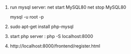 1. run mysql server:
    net start MySQL80
    net stop MySQL80
    
    mysql -u root -p

2. sudo apt-get install php-mysql
3. start php server : php -S localhost:8000
4. http://localhost:8000/frontend/register.html
